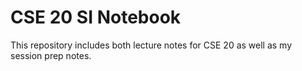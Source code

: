 # CSE 20 SI Notebook
This repository includes both lecture notes for CSE 20 as well as my session prep notes. 